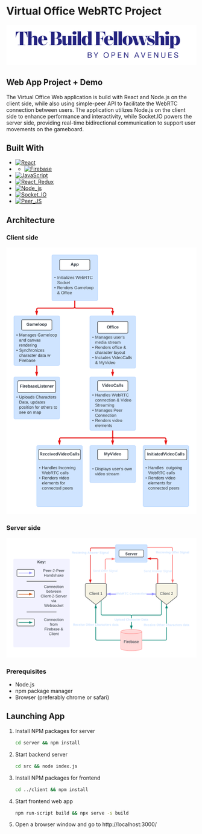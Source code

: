 # Virtual Office WebRTC Project
![The Build Fellowship](images_OA/BuildFellowshipLogo.png)

## Web App Project + Demo

The Virtual Office Web application is build with React and Node.js on the client side, while also using simple-peer API to facilitate the WebRTC connection between users. The application utilizes Node.js on the client side to enhance performance and interactivity, while Socket.IO powers the server side, providing real-time bidirectional communication to support user movements on the gameboard.

## Built With

* [![React][React.js]][React-url]
* * [![Firebase][Firebase-shield]][Firebase-url]
* [![JavaScript][JavaScript-shield]][JavaScript-url]
* [![React_Redux][React_Redux-shield]][React_Redux-url]
* [![Node_js][Node_js-shield]][Node_js-url]
* [![Socket_IO][Socket_IO-shield]][Socket_IO-url]
* [![Peer_JS][Peer_JS-shield]][Peer_JS-url]

## Architecture
### Client side
![Client Code Architecture](images_OA/WebRTC%20Client.png)

### Server side
![Server Code Architecture](images_OA/Server%20Side%20WebRTC.png)

### Prerequisites
* Node.js
* npm package manager
* Browser (preferably chrome or safari)
  
## Launching App
1. Install NPM packages for server
   ```sh
   cd server && npm install
   ```
2. Start backend server
   ```sh
   cd src && node index.js
   ```
3. Install NPM packages for frontend
   ```sh
   cd ../client && npm install 
   ```
4. Start frontend web app
   ```sh
   npm run-script build && npx serve -s build
   ```
5. Open a browser window and go to http://localhost:3000/



<!-- MD Links & Images -->

[React.js]: https://img.shields.io/badge/React-20232A?style=for-the-badge&logo=react&logoColor=61DAFB
[React-url]: https://reactjs.org/
[JavaScript-shield]: https://img.shields.io/badge/javascript-%23323330.svg?style=for-the-badge&logo=javascript&logoColor=%23F7DF1E
[JavaScript-url]: https://www.javascript.com/
[React_Redux-shield]: https://img.shields.io/badge/redux-%23593d88.svg?style=for-the-badge&logo=redux&logoColor=white
[React_Redux-url]: https://react-redux.js.org/
[Firebase-shield]: https://img.shields.io/badge/firebase-a08021?style=for-the-badge&logo=firebase&logoColor=ffcd34
[Firebase-url]: https://firebase.google.com/
[Node_js-shield]: https://img.shields.io/badge/node.js-6DA55F?style=for-the-badge&logo=node.js&logoColor=white
[Node_js-url]: https://nodejs.org/
[Socket_IO-shield]: https://img.shields.io/badge/Socket.io-black?style=for-the-badge&logo=socket.io&badgeColor=010101
[Socket_IO-url]: https://socket.io/
[Peer_JS-shield]: https://img.shields.io/badge/peerjs-black?style=for-the-badge&logo=peerjs&badgeColor=010101
[Peer_JS-url]: https://peerjs.com/
